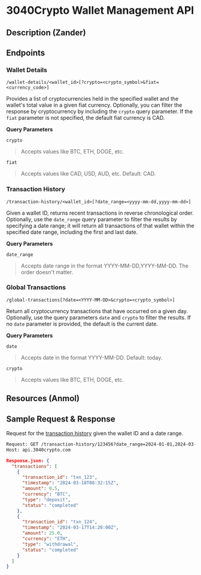# 3040Crypto Wallet Management API

## Description (Zander)


## Endpoints

### Wallet Details

`/wallet-details/<wallet_id>[?crypto=<crypto_symbol>&fiat=<currency_code>]`

Provides a list of cryptocurrencies held in the specified wallet and the wallet's total value in a given fiat currency. Optionally, you can filter the response by cryptocurrency by including the `crypto` query parameter. If the `fiat` parameter is not specified, the default fiat currency is CAD. 

**Query Parameters**

`crypto` 
> Accepts values like BTC, ETH, DOGE, etc.

`fiat` 
> Accepts values like CAD, USD, AUD, etc.
> Default: CAD.

### Transaction History

`/transaction-history/<wallet_id>[?date_range=<yyyy-mm-dd,yyyy-mm-dd>]`

Given a wallet ID, returns recent transactions in reverse chronological order. Optionally, use the `date_range` query parameter to filter the results by specifying a date range; it will return all transactions of that wallet within the specified date range, including the first and last date.

**Query Parameters**

`date_range`
> Accepts date range in the format YYYY-MM-DD,YYYY-MM-DD.
> The order doesn't matter.

### Global Transactions

`/global-transactions[?date=<YYYY-MM-DD>&crypto=<crypto_symbol>]`

Return all cryptocurrency transactions that have occurred on a given day. Optionally, use the query parameters `date` and `crypto` to filter the results. If no `date` parameter is provided, the default is the current date.

**Query Parameters**

`date`
> Accepts date in the format YYYY-MM-DD.
> Default: today.

`crypto` 
> Accepts values like BTC, ETH, DOGE, etc.

## Resources (Anmol)

## Sample Request & Response

Request for the [transaction history](#transaction-history) given the wallet ID and a date range.

```html
Request: GET /transaction-history/123456?date_range=2024-01-01,2024-03-20 HTTP/1.1
Host: api.3040crypto.com
```

```json
Response.json: {
  "transactions": [
    {
      "transaction_id": "txn_123",
      "timestamp": "2024-03-18T08:32:15Z",
      "amount": 0.5,
      "currency": "BTC",
      "type": "deposit",
      "status": "completed"
    },
    {
      "transaction_id": "txn_124",
      "timestamp": "2024-03-17T14:20:00Z",
      "amount": 25.0,
      "currency": "ETH",
      "type": "withdrawal",
      "status": "completed"
    }
  ]
}
```


